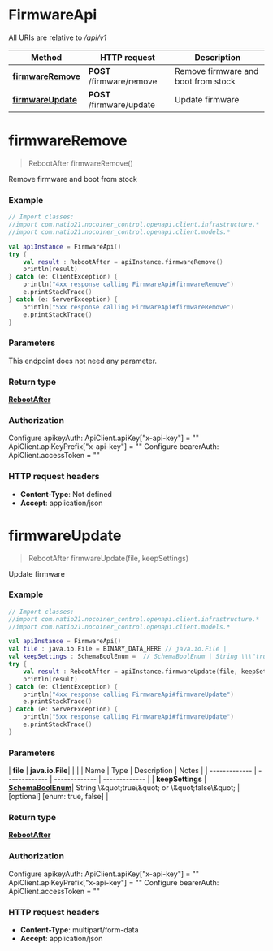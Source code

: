 # FirmwareApi

All URIs are relative to */api/v1*

| Method | HTTP request | Description |
| ------------- | ------------- | ------------- |
| [**firmwareRemove**](FirmwareApi.md#firmwareRemove) | **POST** /firmware/remove | Remove firmware and boot from stock |
| [**firmwareUpdate**](FirmwareApi.md#firmwareUpdate) | **POST** /firmware/update | Update firmware |


<a id="firmwareRemove"></a>
# **firmwareRemove**
> RebootAfter firmwareRemove()

Remove firmware and boot from stock

### Example
```kotlin
// Import classes:
//import com.natio21.nocoiner_control.openapi.client.infrastructure.*
//import com.natio21.nocoiner_control.openapi.client.models.*

val apiInstance = FirmwareApi()
try {
    val result : RebootAfter = apiInstance.firmwareRemove()
    println(result)
} catch (e: ClientException) {
    println("4xx response calling FirmwareApi#firmwareRemove")
    e.printStackTrace()
} catch (e: ServerException) {
    println("5xx response calling FirmwareApi#firmwareRemove")
    e.printStackTrace()
}
```

### Parameters
This endpoint does not need any parameter.

### Return type

[**RebootAfter**](RebootAfter.md)

### Authorization


Configure apikeyAuth:
    ApiClient.apiKey["x-api-key"] = ""
    ApiClient.apiKeyPrefix["x-api-key"] = ""
Configure bearerAuth:
    ApiClient.accessToken = ""

### HTTP request headers

 - **Content-Type**: Not defined
 - **Accept**: application/json

<a id="firmwareUpdate"></a>
# **firmwareUpdate**
> RebootAfter firmwareUpdate(file, keepSettings)

Update firmware

### Example
```kotlin
// Import classes:
//import com.natio21.nocoiner_control.openapi.client.infrastructure.*
//import com.natio21.nocoiner_control.openapi.client.models.*

val apiInstance = FirmwareApi()
val file : java.io.File = BINARY_DATA_HERE // java.io.File | 
val keepSettings : SchemaBoolEnum =  // SchemaBoolEnum | String \\\"true\\\" or \\\"false\\\"
try {
    val result : RebootAfter = apiInstance.firmwareUpdate(file, keepSettings)
    println(result)
} catch (e: ClientException) {
    println("4xx response calling FirmwareApi#firmwareUpdate")
    e.printStackTrace()
} catch (e: ServerException) {
    println("5xx response calling FirmwareApi#firmwareUpdate")
    e.printStackTrace()
}
```

### Parameters
| **file** | **java.io.File**|  | |
| Name | Type | Description  | Notes |
| ------------- | ------------- | ------------- | ------------- |
| **keepSettings** | [**SchemaBoolEnum**](SchemaBoolEnum.md)| String \\\&quot;true\\\&quot; or \\\&quot;false\\\&quot; | [optional] [enum: true, false] |

### Return type

[**RebootAfter**](RebootAfter.md)

### Authorization


Configure apikeyAuth:
    ApiClient.apiKey["x-api-key"] = ""
    ApiClient.apiKeyPrefix["x-api-key"] = ""
Configure bearerAuth:
    ApiClient.accessToken = ""

### HTTP request headers

 - **Content-Type**: multipart/form-data
 - **Accept**: application/json


